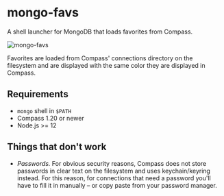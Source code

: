 # mongo-favs

A shell launcher for MongoDB that loads favorites from Compass.

![mongo-favs](https://github.com/mmarcon/mongo-favs/blob/master/images/mongo-favs.gif?raw=true)

Favorites are loaded from Compass' connections directory on the filesystem and are
displayed with the same color they are displayed in Compass.

## Requirements

* `mongo` shell in `$PATH`
* Compass 1.20 or newer
* Node.js >= 12

## Things that don't work

* *Passwords.* For obvious security reasons, Compass does not store passwords in clear text on the filesystem and uses keychain/keyring instead. For this reason, for connections that need a password you'll have to fill it in manually – or copy paste from your password manager.